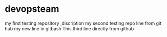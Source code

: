 # devopsteam
my first testing repository ,discription
my second testing repo line from git hub 
my new line in gitbash
This third line directly from github
